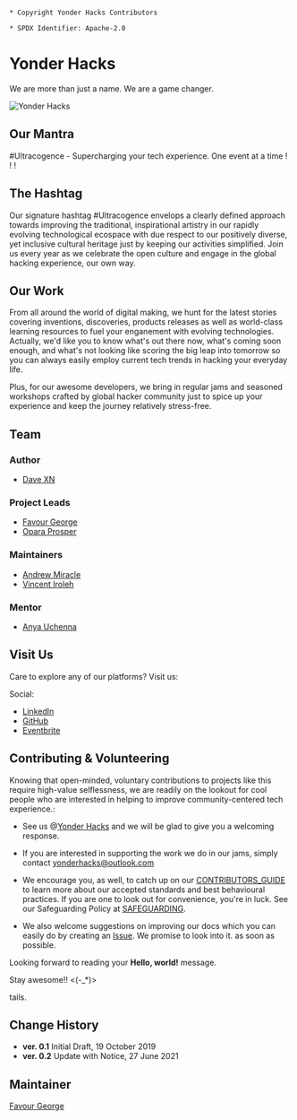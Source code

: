 `````````````````````````````````````````````

* Copyright Yonder Hacks Contributors

* SPDX Identifier: Apache-2.0

``````````````````````````````````````````````

# Yonder Hacks

We are more than just a name. We are a game changer.

![Yonder Hacks](files/img/yh-icon.png "yh-icon")

 
## Our Mantra

#Ultracogence - Supercharging your tech experience. One event at a time ! ! !

## The Hashtag

Our signature hashtag #Ultracogence envelops a clearly defined approach towards improving the traditional, inspirational artistry in our rapidly evolving technological ecospace with due respect to our positively diverse, yet inclusive cultural heritage just by keeping our activities simplified. Join us every year as we celebrate the open culture and engage in the global hacking experience, our own way.

## Our Work

From all around the world of digital making, we hunt for the latest stories covering inventions, discoveries, products releases as well as world-class learning resources to fuel your enganement with evolving technologies. Actually, we'd like you to know what's out there now, what's coming soon enough, and what's not looking like scoring the big leap into tomorrow so you can always easily employ current tech trends in hacking your everyday life.

Plus, for our awesome developers, we bring in regular jams and seasoned workshops crafted by global hacker community just to spice up your experience and keep the journey relatively stress-free.

## Team

### Author

* [Dave XN](https://github.com/davidconoh)
 
### Project Leads

* [Favour George](https://github.com/phavor)
* [Opara Prosper](https://github.com/OPARA-PROSPER)

### Maintainers

* [Andrew Miracle](https://github.com/koolamusic)
* [Vincent Iroleh](https://github.com/vincentiroleh)

### Mentor

* [Anya Uchenna](https://github.com/uchennaanya)

## Visit Us

Care to explore any of our platforms? Visit us:

Social:

* [LinkedIn](https://linkedin.com/company/yonderhacks)
* [GitHub](https://github.com/yonderhacks)
* [Eventbrite](https://yonderhacks.eventbrite.com)
 
## Contributing & Volunteering

Knowing that open-minded, voluntary contributions to projects like this require high-value selflessness, we are readily on the lookout for cool people who are interested in helping to improve community-centered tech experience.:

* See us @[Yonder Hacks](https://linkedin.com/company/yonderhacks) and we will be glad to give you a welcoming response.

* If you are interested in supporting the work we do in our jams, simply contact [yonderhacks@outlook.com](mailto://yonderhacks@outlook.com)

* We encourage you, as well, to catch up on our [CONTRIBUTORS_GUIDE](https://github.com/yonderhacks/yh-docs/blob/master/CONTRIBUTORS_GUIDE.md) to learn more about our accepted standards and best behavioural practices. If you are one to look out for convenience, you're in luck. See our Safeguarding Policy at [SAFEGUARDING](https://github.com/yonderhacks/yh-docs/blob/master/SAFEGUARDING.md).

* We also welcome suggestions on improving our docs which you can easily do by creating an [Issue](https://help.github.com/en/articles/about-issues). We promise to look into it. as soon as possible.

Looking forward to reading your **Hello, world!** message.

Stay awesome!! <(-_*)>

tails.

## Change History

- **ver. 0.1** Initial Draft, 19 October 2019
- **ver. 0.2** Update with Notice, 27 June 2021

## Maintainer

[Favour George](https://github.com/phavor)
